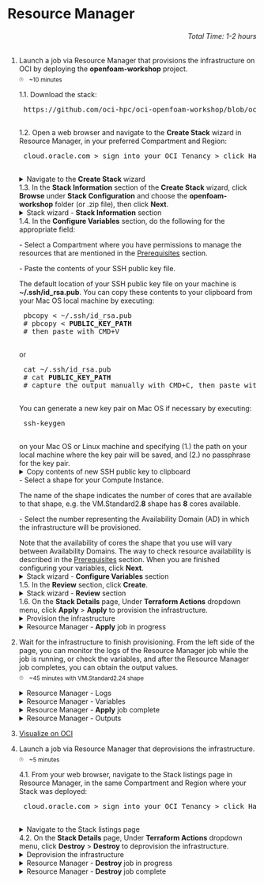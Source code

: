 # Resource Manager
###### <p align="right">Total Time: 1-2 hours</p>
1. Launch a job via Resource Manager that provisions the infrastructure on OCI by deploying the <b>openfoam-workshop</b> project.\
	<sub><sup><sub>:clock3:</sub></sup></sub>
	&nbsp;
	<sub>~10 minutes</sub>
	<p></p>
	1.1. Download the stack:
	<p></p>
	<pre>
	https://github.com/oci-hpc/oci-openfoam-workshop/blob/oci-hpc/Resources/Intel%20Workshop.zip
	</pre>
	<p></p>
	1.2. Open a web browser and navigate to the <b>Create Stack</b> wizard in Resource Manager, in your preferred Compartment and Region:
	<p></p>
	<pre>
	cloud.oracle.com &gt sign into your OCI Tenancy &gt click Hamburger Menu &gt hover over <b>Resource Manager</b> &gt click <b>Stacks</b> &gt choose your Compartment from the dropdown menu under <b>List Scope</b> &gt click <b>Create Stack</b>
	</pre>
	<details>
		<summary>Navigate to the <b>Create Stack</b> wizard</summary>
	<div style="text-align:center"><img src="https://github.com/oci-hpc/oci-openfoam-workshop/blob/oci-hpc/pictures/pre-resourcemanager-deployment/02-resourcemanager-stacks.png"/>
	</div>
	<p></p>
	<div style="text-align:center"><img src="https://github.com/oci-hpc/oci-openfoam-workshop/blob/oci-hpc/pictures/pre-resourcemanager-deployment/03-resourcemanager-stack-listings.png"/>
	</div>
	<p></p>
	<div style="text-align:center"><img src="https://github.com/oci-hpc/oci-openfoam-workshop/blob/oci-hpc/pictures/pre-resourcemanager-deployment/04-resourcemanager-stack-wizard-before-upload.png"/>
	</div>
	</details>
	</pre>
	1.3. In the <b>Stack Information</b> section of the <b>Create Stack</b> wizard, click <b>Browse</b> under <b>Stack Configuration</b> and choose the <b>openfoam-workshop</b> folder (or .zip file), then click <b>Next</b>.
	<details>
		<summary>Stack wizard - <b>Stack Information</b> section</summary>
	<div style="text-align:center"><img src="https://github.com/oci-hpc/oci-openfoam-workshop/blob/oci-hpc/pictures/pre-resourcemanager-deployment/05-resourcemanager-stack-wizard-after-upload-folder.png"/>
	</div>
	<p>or</p>
	<div style="text-align:center"><img src="https://github.com/oci-hpc/oci-openfoam-workshop/blob/oci-hpc/pictures/pre-resourcemanager-deployment/06-resourcemanager-stack-wizard-after-upload-zipfile.png"/>
	</div>
	</details>
	1.4. In the <b>Configure Variables</b> section, do the following for the appropriate field:
	<p></p>
	- Select a Compartment where you have permissions to manage the resources that are mentioned in the <a href="#workshop-prerequisites">Prerequisites</a> section.
	<p></p>
	- Paste the contents of your SSH public key file.
	<p></p>
	The default location of your SSH public key file on your machine is <b>~/.ssh/id_rsa.pub</b>. You can copy these contents to your clipboard from your Mac OS local machine by executing:
		<p></p>
	<pre>
	pbcopy &lt ~/.ssh/id_rsa.pub
	# pbcopy &lt <b>PUBLIC_KEY_PATH</b>
	# then paste with CMD+V
	</pre>
	<p>or</p>
	<pre>
	cat ~/.ssh/id_rsa.pub
	# cat <b>PUBLIC_KEY_PATH</b>
	# capture the output manually with CMD+C, then paste with CMD+V
	</pre>
		<p>You can generate a new key pair on Mac OS if necessary by executing:</p>
	<pre>
	ssh-keygen
	</pre>
		on your Mac OS or Linux machine and specifying (1.) the path on your local machine where the key pair will be saved, and (2.) no passphrase for the key pair.
	<details>
		<summary>Copy contents of new SSH public key to clipboard</summary>
	<div style="text-align:center"><img src="https://github.com/oci-hpc/oci-openfoam-workshop/blob/oci-hpc/pictures/pre-resourcemanager-deployment/07-ssh-key-create-and-copy.png"/>
	</div>
	</details>
	- Select a shape for your Compute Instance.
	<p></p>
	The name of the shape indicates the number of cores that are available to that shape, e.g. the VM.Standard2.<b>8</b> shape has <b>8</b> cores available.
	<p></p>
	- Select the number representing the Availability Domain (AD) in which the infrastructure will be provisioned.
	<p></p>
	Note that the availability of cores the shape that you use will vary between Availability Domains. The way to check resource availability is described in the <a href="#workshop-prerequisites">Prerequisites</a> section.
	When you are finished configuring your variables, click <b>Next</b>.
	<details>
		<summary>Stack wizard - <b>Configure Variables</b> section</summary>
	<div style="text-align:center"><img src="https://github.com/oci-hpc/oci-openfoam-workshop/blob/oci-hpc/pictures/pre-resourcemanager-deployment/08-resourcemanager-stack-wizard-variables.png"/>
	</div>
	</details>
	1.5. In the <b>Review</b> section, click <b>Create</b>.
	<details>
		<summary>Stack wizard - <b>Review</b> section</summary>
	<div style="text-align:center"><img src="https://github.com/oci-hpc/oci-openfoam-workshop/blob/oci-hpc/pictures/pre-resourcemanager-deployment/09-resourcemanager-stack-wizard-review.png"/>
	</div>
	</details>
	1.6. On the <b>Stack Details</b> page, Under <b>Terraform Actions</b> dropdown menu, click <b>Apply</b> > <b>Apply</b> to provision the infrastructure.
	<details>
		<summary>Provision the infrastructure</summary>
	<div style="text-align:center"><img src="https://github.com/oci-hpc/oci-openfoam-workshop/blob/oci-hpc/pictures/pre-resourcemanager-deployment/10-resourcemanager-stack-apply-1.png"/>
	</div>
	<p></p>
	<div style="text-align:center"><img src="https://github.com/oci-hpc/oci-openfoam-workshop/blob/oci-hpc/pictures/pre-resourcemanager-deployment/11-resourcemanager-stack-apply-2.png"/></div>
	</details>
	<details>
		<summary>Resource Manager - <b>Apply</b> job in progress</summary>
	<div style="text-align:center"><img src="https://github.com/oci-hpc/oci-openfoam-workshop/blob/oci-hpc/pictures/pre-resourcemanager-deployment/12-resourcemanager-job-in-progress-apply.png"/>
	</div>
	</details>
2. Wait for the infrastructure to finish provisioning.
	From the left side of the page, you can monitor the logs of the Resource Manager job while the job is running, or check the variables, and after the Resource Manager job completes, you can obtain the output values.<!-- \
	<sub><sup><sub>:clock3:</sub></sup></sub>
	&nbsp;
	<sub>~45 minutes with BM.Standard2.52 shape</sub>\ -->\
	<sub><sup><sub>:clock3:</sub></sup></sub>
	&nbsp;
	<sub>~45 minutes with VM.Standard2.24 shape</sub>
	<p></p>
	<details>
		<summary>Resource Manager - Logs</summary>
	<div style="text-align:center"><img src="https://github.com/oci-hpc/oci-openfoam-workshop/blob/oci-hpc/pictures/post-resourcemanager-deployment/01-resourcemanager-logs.png"/>
	</div>
	</details>
	<details>
		<summary>Resource Manager - Variables</summary>
	<div style="text-align:center"><img src="https://github.com/oci-hpc/oci-openfoam-workshop/blob/oci-hpc/pictures/post-resourcemanager-deployment/02-resourcemanager-variables.png"/>
	</div>
	</details>
	<details>
		<summary>Resource Manager - <b>Apply</b> job complete</summary>
	<div style="text-align:center"><img src="https://github.com/oci-hpc/oci-openfoam-workshop/blob/oci-hpc/pictures/post-resourcemanager-deployment/00-resourcemanager-job-complete-apply.png"/>
	</div>
	</details>
	<details>
		<summary>Resource Manager - Outputs</summary>
	<div style="text-align:center"><img src="https://github.com/oci-hpc/oci-openfoam-workshop/blob/oci-hpc/pictures/post-resourcemanager-deployment/03-resourcemanager-outputs.png"/>
	</div>
	</details>

3. [Visualize on OCI](https://github.com/oci-hpc/oci-openfoam-workshop/blob/oci-hpc/README.md)

4. Launch a job via Resource Manager that deprovisions the infrastructure.\
	<sub><sup><sub>:clock3:</sub></sup></sub>
	&nbsp;
	<sub>~5 minutes</sub>
	<p></p>
	4.1. From your web browser, navigate to the Stack listings page in Resource Manager, in the same Compartment and Region where your Stack was deployed:
	<p></p>
	<pre>
	cloud.oracle.com &gt sign into your OCI Tenancy &gt click Hamburger Menu &gt hover over <b>Resource Manager</b> &gt click <b>Stacks</b> &gt choose your Compartment from the dropdown menu under <b>List Scope</b>
	</pre>
	<details>
		<summary>Navigate to the Stack listings page</summary>
	<div style="text-align:center"><img src="https://github.com/oci-hpc/oci-openfoam-workshop/blob/oci-hpc/pictures/post-resourcemanager-deployment/14-resourcemanager-stack-listings.png"/>
	</div>
	</details>
	4.2. On the <b>Stack Details</b> page, Under <b>Terraform Actions</b> dropdown menu, click <b>Destroy</b> > <b>Destroy</b> to deprovision the infrastructure.
	<details>
		<summary>Deprovision the infrastructure</summary>
	<div style="text-align:center"><img src="https://github.com/oci-hpc/oci-openfoam-workshop/blob/oci-hpc/pictures/post-resourcemanager-deployment/15-resourcemanager-destroy-1.png"/>
	</div>
	<p></p>
	<div style="text-align:center"><img src="https://github.com/oci-hpc/oci-openfoam-workshop/blob/oci-hpc/pictures/post-resourcemanager-deployment/16-resourcemanager-destroy-2.png"/></div>
	</details>
	<details>
		<summary>Resource Manager - <b>Destroy</b> job in progress</summary>
	<div style="text-align:center"><img src="https://github.com/oci-hpc/oci-openfoam-workshop/blob/oci-hpc/pictures/post-resourcemanager-deployment/17-resourcemanager-job-in-progress-destroy.png"/>
	</div>
	</details>
	<details>
		<summary>Resource Manager - <b>Destroy</b> job complete</summary>
	<div style="text-align:center"><img src=https://github.com/oci-hpc/oci-openfoam-workshop/blob/oci-hpc/pictures/post-resourcemanager-deployment/18-resourcemanager-job-complete-destroy.png"/>
	</div>
